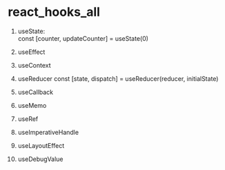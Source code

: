 # react_hooks_all

1. useState:   
    const [counter, updateCounter] = useState(0)

2. useEffect

3. useContext

4. useReducer
      const [state, dispatch] = useReducer(reducer, initialState)

5. useCallback

6. useMemo

7. useRef

8. useImperativeHandle

9. useLayoutEffect

10. useDebugValue

